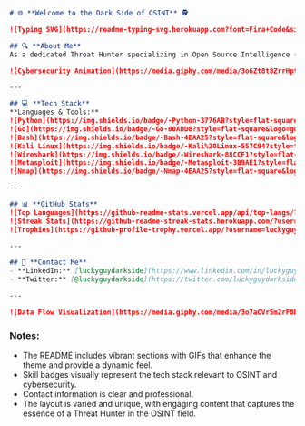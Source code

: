```markdown
# 🌐 **Welcome to the Dark Side of OSINT** 🕵️

![Typing SVG](https://readme-typing-svg.herokuapp.com?font=Fira+Code&size=20&center=true&vCenter=true&width=500&lines=Threat+Hunter)

## 🔍 **About Me**
As a dedicated Threat Hunter specializing in Open Source Intelligence (OSINT), I thrive on unraveling complex cyber threats. My mission? To turn data into actionable insights, ensuring a safer digital landscape. Join me on this journey through the shadows of cyberspace!

![Cybersecurity Animation](https://media.giphy.com/media/3o6Zt8t8ZrrHptD4pW/giphy.gif)

---

## 💻 **Tech Stack**
**Languages & Tools:**  
![Python](https://img.shields.io/badge/-Python-3776AB?style=flat-square&logo=python&logoColor=ffffff)  
![Go](https://img.shields.io/badge/-Go-00ADD8?style=flat-square&logo=go&logoColor=ffffff)  
![Bash](https://img.shields.io/badge/-Bash-4EAA25?style=flat-square&logo=gnubash&logoColor=ffffff)  
![Kali Linux](https://img.shields.io/badge/-Kali%20Linux-557C94?style=flat-square&logo=kali-linux&logoColor=ffffff)  
![Wireshark](https://img.shields.io/badge/-Wireshark-88CCF1?style=flat-square&logo=wireshark&logoColor=ffffff)  
![Metasploit](https://img.shields.io/badge/-Metasploit-3B9AE1?style=flat-square&logo=metasploit&logoColor=ffffff)  
![Nmap](https://img.shields.io/badge/-Nmap-4EAA25?style=flat-square&logo=nmap&logoColor=ffffff)

---

## 📊 **GitHub Stats**
![Top Languages](https://github-readme-stats.vercel.app/api/top-langs/?username=luckyguydarkside&layout=compact&theme=radical)
![Streak Stats](https://github-readme-streak-stats.herokuapp.com/?user=luckyguydarkside&theme=dark)
![Trophies](https://github-profile-trophy.vercel.app/?username=luckyguydarkside&theme=onedark)

---

## 📡 **Contact Me**
- **LinkedIn:** [luckyguydarkside](https://www.linkedin.com/in/luckyguydarkside)
- **Twitter:** [@luckyguydarkside](https://twitter.com/luckyguydarkside)

---

![Data Flow Visualization](https://media.giphy.com/media/3o7aCVr5m2rF8bNwD6/giphy.gif)
```

### Notes:
- The README includes vibrant sections with GIFs that enhance the theme and provide a dynamic feel.
- Skill badges visually represent the tech stack relevant to OSINT and cybersecurity.
- Contact information is clear and professional.
- The layout is varied and unique, with engaging content that captures the essence of a Threat Hunter in the OSINT field.